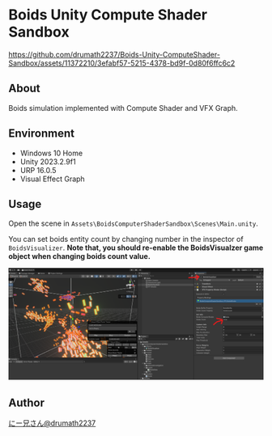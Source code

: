 # Boids Unity Compute Shader Sandbox

https://github.com/drumath2237/Boids-Unity-ComputeShader-Sandbox/assets/11372210/3efabf57-5215-4378-bd9f-0d80f6ffc6c2

## About

Boids simulation implemented with Compute Shader and VFX Graph.

## Environment

- Windows 10 Home
- Unity 2023.2.9f1
- URP 16.0.5
- Visual Effect Graph

## Usage

Open the scene in `Assets\BoidsComputerShaderSandbox\Scenes\Main.unity`.

You can set boids entity count by changing number in the inspector of `BoidsVisualizer`.
**Note that, you should re-enable the BoidsVisualzer game object when changing boids count value.**

![boids](./docs/unity-boids.png)

## Author

[にー兄さん@drumath2237](https://twitter.com/ninisan_drumath)
